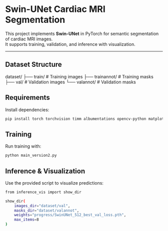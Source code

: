 # Swin-UNet Cardiac MRI Segmentation

This project implements **Swin-UNet** in PyTorch for semantic segmentation of cardiac MRI images.  
It supports training, validation, and inference with visualization.

---

## Dataset Structure

dataset/
├── train/ # Training images
├── trainannot/ # Training masks
├── val/ # Validation images
└── valannot/ # Validation masks


## Requirements

Install dependencies:

```bash
pip install torch torchvision timm albumentations opencv-python matplotlib tqdm
```

## Training

Run training with:

```bash
python main_version2.py
```

## Inference & Visualization

Use the provided script to visualize predictions:

```bash
from inference_vis import show_dir

show_dir(
    images_dir="dataset/val",
    masks_dir="dataset/valannot",
    weights="progress/SwinUNet_512_best_val_loss.pth",
    max_items=8
)
```